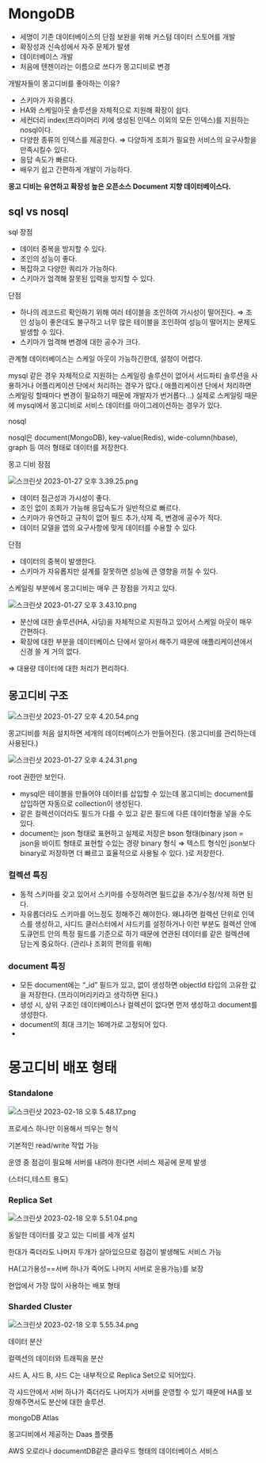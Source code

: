 # MongoDB

- 세명이 기존 데이터베이스의 단점 보완을 위해 커스텀 데이터 스토어를 개발
- 확장성과 신속성에서 자주 문제가 발생
- 데이터베이스 개발
- 처음에 텐젠이라는 이름으로 쓰다가 몽고디비로 변경

개발자들이 몽고디비를 좋아하는 이유?

- 스키마가 자유롭다.
- HA와 스케일아웃 솔루션을 자체적으로 지원해 확장이 쉽다.
- 세컨더리 index(프라이머리 키에 생성된 인덱스 이외의 모든 인덱스)를 지원하는 nosql이다.
- 다양한 종류의 인덱스를 제공한다. ⇒ 다양하게 조회가 필요한 서비스의 요구사항을 만족시킬수 있다.
- 응답 속도가 빠르다.
- 배우기 쉽고 간편하게 개발이 가능하다.

**몽고 디비는 유연하고 확장성 높은 오픈소스 Document 지향 데이터베이스다.**

## sql vs nosql

sql 장점

- 데이터 중복을 방지할 수 있다.
- 조인의 성능이 좋다.
- 복잡하고 다양한 쿼리가 가능하다.
- 스키마가 엄격해 잘못된 입력을 방지할 수 있다.

단점

- 하나의 레코드르 확인하기 위해 여러 테이블을 조인하여 가시성이 떨어진다. ⇒ 조인 성능이 좋은데도 불구하고 너무 많은 테이블을 조인하여 성능이 떨어지는 문제도 발생할 수 있다.
- 스키마가 엄격해 변경에 대한 공수가 크다.

관계형 데이터베이스는 스케일 아웃이 가능하긴한데, 설정이 어렵다.

mysql 같은 경우 자체적으로 지원하는 스케일링 솔루션이 없어서 서드파티 솔루션을 사용하거나 어플리케이션 단에서 처리하는 경우가 많다.( 애플리케이션 단에서 처리하면 스케일링 할때마다 변경이 필요하기 때문에 개발자가 번거롭다…) 실제로 스케일링 때문에 mysql에서 몽고디비로 서비스 데이터를 마이그레이션하는 경우가 있다. 

nosql 

nosql은 document(MongoDB), key-value(Redis), wide-column(hbase), graph 등 여러 형태로 데이터를 저장한다.

몽고 디비 장점

![스크린샷 2023-01-27 오후 3.39.25.png](/imageMongoDB/%25E1%2584%2589%25E1%2585%25B3%25E1%2584%258F%25E1%2585%25B3%25E1%2584%2585%25E1%2585%25B5%25E1%2586%25AB%25E1%2584%2589%25E1%2585%25A3%25E1%2586%25BA_2023-01-27_%25E1%2584%258B%25E1%2585%25A9%25E1%2584%2592%25E1%2585%25AE_3.39.25.png)

- 데이터 접근성과 가시성이 좋다.
- 조인 없이 조회가 가능해 응답속도가 일반적으로 빠르다.
- 스키마가 유연하고 규칙이 없어 필드 추가,삭제 즉, 변경에 공수가 적다.
- 데이터 모델을 앱의 요구사항에 맞게 데이터를 수용할 수 있다.

단점

- 데이터의 중복이 발생한다.
- 스키마가 자유롭지만 설계를 잘못하면 성능에 큰 영향을 끼칠 수 있다.

스케일링 부분에서 몽고디비는 매우 큰 장점을 가지고 있다.

![스크린샷 2023-01-27 오후 3.43.10.png](/imageMongoDB/%25E1%2584%2589%25E1%2585%25B3%25E1%2584%258F%25E1%2585%25B3%25E1%2584%2585%25E1%2585%25B5%25E1%2586%25AB%25E1%2584%2589%25E1%2585%25A3%25E1%2586%25BA_2023-01-27_%25E1%2584%258B%25E1%2585%25A9%25E1%2584%2592%25E1%2585%25AE_3.43.10.png)

- 분산에 대한 솔루션(HA, 샤딩)을 자체적으로 지원하고 있어서 스케일 아웃이 매우 간편하다.
- 확장에 대한 부분을 데이터베이스 단에서 알아서 해주기 때문에 애플리케이션에서 신경 쓸 게 거의 없다.

⇒ 대용량 데이터에 대한 처리가 편리하다.

 

## 몽고디비 구조

![스크린샷 2023-01-27 오후 4.20.54.png](/imageMongoDB/%25E1%2584%2589%25E1%2585%25B3%25E1%2584%258F%25E1%2585%25B3%25E1%2584%2585%25E1%2585%25B5%25E1%2586%25AB%25E1%2584%2589%25E1%2585%25A3%25E1%2586%25BA_2023-01-27_%25E1%2584%258B%25E1%2585%25A9%25E1%2584%2592%25E1%2585%25AE_4.20.54.png)

몽고디비를 처음 설치하면 세개의 데이터베이스가 만들어진다. (몽고디비를 관리하는데 사용된다.)

![스크린샷 2023-01-27 오후 4.24.31.png](/imageMongoDB/%25E1%2584%2589%25E1%2585%25B3%25E1%2584%258F%25E1%2585%25B3%25E1%2584%2585%25E1%2585%25B5%25E1%2586%25AB%25E1%2584%2589%25E1%2585%25A3%25E1%2586%25BA_2023-01-27_%25E1%2584%258B%25E1%2585%25A9%25E1%2584%2592%25E1%2585%25AE_4.24.31.png)

root 권한만 보인다.

- mysql은 테이블을 만들어야 데이터를 삽입할 수 있는데 몽고디비는 document를 삽입하면 자동으로 collection이 생성된다.
- 같은 컬렉션이더라도 필드가 다를 수 있고 같은 필드에 다른 데이터형을 넣을 수도 있다.
- document는 json 형태로 표현하고 실제로 저장은 bson 형태(binary json = json을 바이트 형태로 표현할 수있는 경량 binary 형식 ⇒ 텍스트 형식인 json보다 binary로 저장하면 더 빠르고 효율적으로 사용될 수 있다.  )로 저장한다.

### 컬렉션 특징

- 동적 스키마를 갖고 있어서 스키마를 수정하려면 필드값을 추가/수정/삭제 하면 된다.
- 자유롭더라도 스키마를 어느정도 정해주긴 해야한다. 왜냐하면 컬렉션 단위로 인덱스를 생성하고, 샤디드 클러스터에서 샤드키를 설정하거나 이런 부분도 컬렉션 안에 도큐먼트 안의 특정 필드를 기준으로 하기 때문에 연관된 데이터를 같은 컬렉션에 담는게 중요하다. (관리나 조회의 편의를 위해)

### document 특징

- 모든 document에는 “_id” 필드가 있고, 없이 생성하면 objectId 타입의 고유한 값을 저장한다. (프라이머리키라고 생각하면 된다.)
- 생성 시, 상위 구조인 데이터베이스나 컬렉션이 없다면 먼저 생성하고 document를 생성한다.
- document의 최대 크기는 16메가로 고정되어 있다.
- 

# 몽고디비 배포 형태

### Standalone

![스크린샷 2023-02-18 오후 5.48.17.png](/imageMongoDB/%25E1%2584%2589%25E1%2585%25B3%25E1%2584%258F%25E1%2585%25B3%25E1%2584%2585%25E1%2585%25B5%25E1%2586%25AB%25E1%2584%2589%25E1%2585%25A3%25E1%2586%25BA_2023-02-18_%25E1%2584%258B%25E1%2585%25A9%25E1%2584%2592%25E1%2585%25AE_5.48.17.png)

프로세스 하나만 이용해서 띄우는 형식

기본적인 read/write 작업 가능

운영 중 점검이 필요해 서버를 내려야 한다면 서비스 제공에 문제 발생

(스터디,테스트 용도)

### Replica Set

![스크린샷 2023-02-18 오후 5.51.04.png](/imageMongoDB/%25E1%2584%2589%25E1%2585%25B3%25E1%2584%258F%25E1%2585%25B3%25E1%2584%2585%25E1%2585%25B5%25E1%2586%25AB%25E1%2584%2589%25E1%2585%25A3%25E1%2586%25BA_2023-02-18_%25E1%2584%258B%25E1%2585%25A9%25E1%2584%2592%25E1%2585%25AE_5.51.04.png)

동일한 데이터를 갖고 있는 디비를 세개 설치

한대가 죽더라도 나머지 두개가 살아있으므로 점검이 발생해도 서비스 가능

HA(고가용성==서버 하나가 죽어도 나머지 서버로 운용가능)를 보장

현업에서 가장 많이 사용하는 배포 형태 

### Sharded Cluster

![스크린샷 2023-02-18 오후 5.55.34.png](/imageMongoDB/%25E1%2584%2589%25E1%2585%25B3%25E1%2584%258F%25E1%2585%25B3%25E1%2584%2585%25E1%2585%25B5%25E1%2586%25AB%25E1%2584%2589%25E1%2585%25A3%25E1%2586%25BA_2023-02-18_%25E1%2584%258B%25E1%2585%25A9%25E1%2584%2592%25E1%2585%25AE_5.55.34.png)

 데이터 분산 

컬렉션의 데이터와 트래픽을 분산

샤드 A, 샤드 B, 샤드 C는 내부적으로 Replica Set으로 되어있다.

각 샤드안에서 서버 하나가 죽더라도 나머지가 서버를 운영할 수 있기 때문에 HA를 보장해주면서도 분산에 대한 솔루션.

mongoDB Atlas

몽고디비에서 제공하는 Daas 플랫폼

AWS 오로라나 documentDB같은 클라우드 형태의 데이터베이스 서비스
